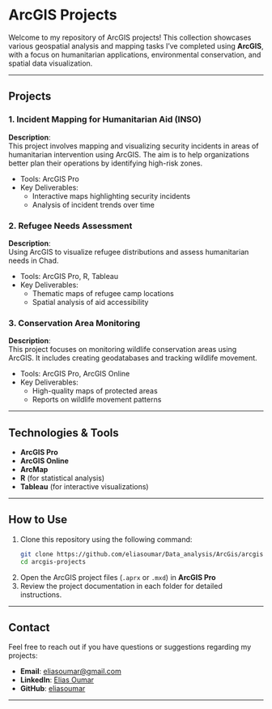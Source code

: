 

# **ArcGIS Projects**

Welcome to my repository of ArcGIS projects! This collection showcases various geospatial analysis and mapping tasks I’ve completed using **ArcGIS**, with a focus on humanitarian applications, environmental conservation, and spatial data visualization.

---

## **Projects**

### 1. **Incident Mapping for Humanitarian Aid (INSO)**  
**Description**:  
This project involves mapping and visualizing security incidents in areas of humanitarian intervention using ArcGIS. The aim is to help organizations better plan their operations by identifying high-risk zones.  
- Tools: ArcGIS Pro  
- Key Deliverables:  
  - Interactive maps highlighting security incidents  
  - Analysis of incident trends over time  

### 2. **Refugee Needs Assessment**  
**Description**:  
Using ArcGIS to visualize refugee distributions and assess humanitarian needs in Chad.  
- Tools: ArcGIS Pro, R, Tableau  
- Key Deliverables:  
  - Thematic maps of refugee camp locations  
  - Spatial analysis of aid accessibility  

### 3. **Conservation Area Monitoring**  
**Description**:  
This project focuses on monitoring wildlife conservation areas using ArcGIS. It includes creating geodatabases and tracking wildlife movement.  
- Tools: ArcGIS Pro, ArcGIS Online  
- Key Deliverables:  
  - High-quality maps of protected areas  
  - Reports on wildlife movement patterns  

---

## **Technologies & Tools**

- **ArcGIS Pro**  
- **ArcGIS Online**  
- **ArcMap**  
- **R** (for statistical analysis)  
- **Tableau** (for interactive visualizations)

---

## **How to Use**

1. Clone this repository using the following command:  
   ```bash
   git clone https://github.com/eliasoumar/Data_analysis/ArcGis/arcgis-projects.git
   cd arcgis-projects
   ```
2. Open the ArcGIS project files (`.aprx` or `.mxd`) in **ArcGIS Pro**
3. Review the project documentation in each folder for detailed instructions.

---

## **Contact**

Feel free to reach out if you have questions or suggestions regarding my projects:  
- **Email**: [eliasoumar@gmail.com](mailto:eliasoumar@gmail.com)  
- **LinkedIn**: [Elias Oumar](https://www.linkedin.com/in/eliasoumar)  
- **GitHub**: [eliasoumar](https://github.com/eliasoumar)

---
